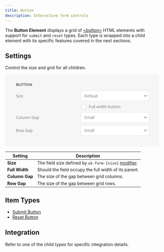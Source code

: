 ```yaml
---
title: Button
description: Interactive form controls
---
```


<!--@include: ./_partials_/intro.md-->

The **Button Element** displays a grid of [\<button\>](https://developer.mozilla.org/en-US/docs/Web/HTML/Element/button) HTML elements with support for `submit` and `reset` types. Each type is wrapped into a child element with its specific features covered in the next sections.

## Settings

Control the size and grid for all children.

![Button Element](./assets/button-settings.webp)

| Setting | Description |
| ------ | ----------- |
| **Size** | The field size defined by `uk-form-{size}` [modifier](https://getuikit.com/docs/form#size-modifiers). |
| **Full Width** | Should the field occupy the full width of its parent. |
| **Column Gap** | The size of the gap between grid columns. |
| **Row Gap** | The size of the gap between grid rows. |

## Item Types

- <a title="Submit" href="./button-submit">Submit Button</a>
- <a title="Reset" href="./button-reset">Reset Button</a>

## Integration

Refer to one of the child types for specific integration details.
